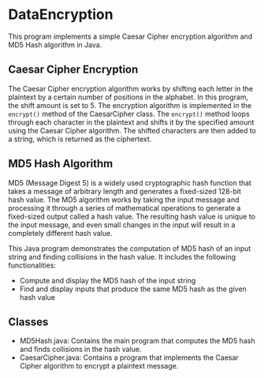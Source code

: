 # DataEncryption
This program implements a simple Caesar Cipher encryption algorithm and MD5 Hash algorithm in Java.

## Caesar Cipher Encryption
The Caesar Cipher encryption algorithm works by shifting each letter in 
the plaintext by a certain number of positions in the alphabet. In this program, 
the shift amount is set to 5. The encryption algorithm is implemented in the `encrypt()` 
method of the CaesarCipher class.
The `encrypt()` method loops through each character in the plaintext and shifts it by 
the specified amount using the Caesar Cipher algorithm. The shifted characters are then 
added to a string, which is returned as the ciphertext.

## MD5 Hash Algorithm
MD5 (Message Digest 5) is a widely used cryptographic hash function that takes a
message of arbitrary length and generates a fixed-sized 128-bit hash value.
The MD5 algorithm works by taking the input message and processing it through a series 
of mathematical operations to generate a fixed-sized output called a hash value.
The resulting hash value is unique to the input message, and even small changes in 
the input will result in a completely different hash value.

This Java program demonstrates the computation of MD5 hash of an input string and 
finding collisions in the hash value. It includes the following functionalities:
- Compute and display the MD5 hash of the input string
- Find and display inputs that produce the same MD5 hash as the given hash value

## Classes
- MD5Hash.java: Contains the main program that computes the MD5 hash and finds collisions in the hash value.
- CaesarCipher.java: Contains a program that implements the Caesar Cipher algorithm to encrypt a plaintext message.




